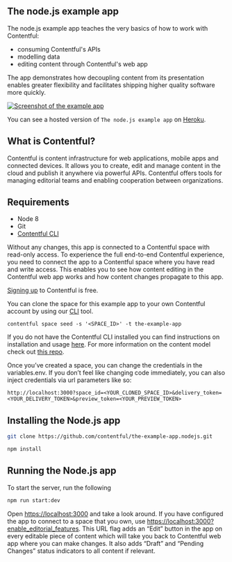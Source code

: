 ## The node.js example app

The node.js example app teaches the very basics of how to work with Contentful:

- consuming Contentful's APIs
- modelling data
- editing content through Contentful's web app

The app demonstrates how decoupling content from its presentation enables greater flexibility and facilitates shipping higher quality software more quickly.

<a href="https://the-example-app-nodejs.herokuapp.com/" target="_blank"><img src="https://images.contentful.com/qz0n5cdakyl9/4GZmvrdodGM6CksMCkkAEq/700a527b8203d4d3ccd3c303c5b3e2aa/the-example-app.png" alt="Screenshot of the example app"/></a>

You can see a hosted version of `The node.js example app` on <a href="https://the-example-app-nodejs.herokuapp.com/" target="_blank">Heroku</a>.

## What is Contentful?
Contentful is content infrastructure for web applications, mobile apps and connected devices. It allows you to create, edit and manage content in the cloud and publish it anywhere via powerful APIs. Contentful offers tools for managing editorial teams and enabling cooperation between organizations.

## Requirements

* Node 8
* Git
* [Contentful CLI](https://www.npmjs.com/package/contentful-cli)

Without any changes, this app is connected to a Contentful space with read-only access. To experience the full end-to-end Contentful experience, you need to connect the app to a Contentful space where you have read and write access. This enables you to see how content editing in the Contentful web app works and how content changes propagate to this app.

[Signing up](https://www.contentful.com/sign-up/) to Contentful is free. 

You can clone the space for this example app to your own Contentful account by using our [CLI](https://www.npmjs.com/package/contentful-cli) tool.

```
contentful space seed -s '<SPACE_ID>' -t the-example-app
```

If you do not have the Contentful CLI installed you can find instructions on installation and usage [here](https://github.com/contentful/contentful-cli). For more information on the content model check out [this repo](https://github.com/contentful/content-models/tree/master/the-example-app/README.md). 

Once you’ve created a space, you can change the credentials in the variables.env. If you don’t feel like changing code immediately, you can also inject credentials via url parameters like so:

```
http://localhost:3000?space_id=<YOUR_CLONED_SPACE_ID>&delivery_token=<YOUR_DELIVERY_TOKEN>&preview_token=<YOUR_PREVIEW_TOKEN>
```

## Installing the Node.js app

```bash
git clone https://github.com/contentful/the-example-app.nodejs.git
```

```bash
npm install
```

##  Running the Node.js app

To start the server, run the following

```bash
npm run start:dev
```

Open [https://localhost:3000](https://localhost:3000) and take a look around. If you have configured the app to connect to a space that you own, use [https://localhost:3000?enable_editorial_features](https://localhost:3000?enable_editorial_features). This URL flag adds an “Edit” button in the app on every editable piece of content which will take you back to Contentful web app where you can make changes. It also adds “Draft” and “Pending Changes” status indicators to all content if relevant.

